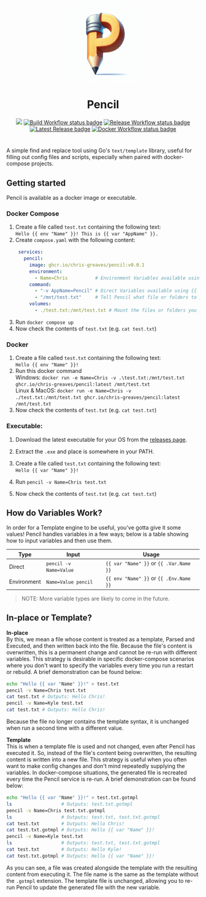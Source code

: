 <div align="center">
    <img src="README.md.files/pencil2.jpg" alt="Pencil logo" height=200>
    <h1>Pencil</h1>
    <img src="https://img.shields.io/github/go-mod/go-version/chris-greaves/pencil?filename=go.mod">
    <a href="https://github.com/Chris-Greaves/pencil/actions/workflows/go.yml"><img src="https://github.com/chris-greaves/pencil/actions/workflows/go.yml/badge.svg" alt="Build Workflow status badge"></a>
    <a href="https://github.com/Chris-Greaves/pencil/releases"><img src="https://github.com/chris-greaves/pencil/actions/workflows/release.yml/badge.svg" alt="Release Workflow status badge"></a>
    <a href="https://github.com/Chris-Greaves/pencil/releases"><img src="https://img.shields.io/github/v/release/chris-greaves/pencil?label=Latest%20Release" alt="Latest Release badge"></a>
    <a href="https://github.com/Chris-Greaves/pencil/pkgs/container/pencil"><img src="https://github.com/chris-greaves/pencil/actions/workflows/docker-publish.yml/badge.svg" alt="Docker Workflow status badge"></a>
</div>

# 

A simple find and replace tool using Go's `text/template` library, useful for filling out config files and scripts, especially when paired with docker-compose projects.

## Getting started

Pencil is available as a docker image or executable.

### Docker Compose

1. Create a file called `test.txt` containing the following text:  
  ```Hello {{ env "Name" }}! This is {{ var "AppName" }}.```
2. Create `compose.yaml` with the following content:  
   ```yaml
    services:
      pencil:
        image: ghcr.io/chris-greaves/pencil:v0.0.1
        environment:
          - Name=Chris          # Environment Variables available using {{ env "KEY" }}
        command:
          - "-v AppName=Pencil" # Direct Variables available using {{ var "KEY" }}
          - "/mnt/test.txt"     # Tell Pencil what file or folders to process.
        volumes:
          - ./test.txt:/mnt/test.txt # Mount the files or folders you want to process here.
   ```
3. Run `docker compose up`
4. Now check the contents of `test.txt` (e.g. `cat test.txt`)

### Docker

1. Create a file called `test.txt` containing the following text:  
  ```Hello {{ env "Name" }}!```
2. Run this docker command  
   Windows: `docker run -e Name=Chris -v .\test.txt:/mnt/test.txt ghcr.io/chris-greaves/pencil:latest /mnt/test.txt`  
   Linux & MacOS: `docker run -e Name=Chris -v ./test.txt:/mnt/test.txt ghcr.io/chris-greaves/pencil:latest /mnt/test.txt`
3. Now check the contents of `test.txt` (e.g. `cat test.txt`)

### Executable:

1. Download the latest executable for your OS from the [releases page](https://github.com/Chris-Greaves/pencil/releases).

2. Extract the `.exe` and place is somewhere in your PATH.
3. Create a file called `test.txt` containing the following text:  
  ```Hello {{ var "Name" }}!```
4. Run `pencil -v Name=Chris test.txt`
5. Now check the contents of `test.txt` (e.g. `cat test.txt`)

## How do Variables Work?

In order for a Template engine to be useful, you've gotta give it some values! Pencil handles variables in a few ways; below is a table showing how to input variables and then use them.

| Type | Input | Usage |
| --- | --- | --- |
| Direct | `pencil -v Name=Value` | `{{ var "Name" }}` or `{{ .Var.Name }}` |
| Environment | `Name=Value pencil` | `{{ env "Name" }}` or `{{ .Env.Name }}` |

> NOTE: More variable types are likely to come in the future.

## In-place or Template?

**In-place**  
By this, we mean a file whose content is treated as a template, Parsed and Executed, and then written back into the file. Because the file's content is overwritten, this is a permanent change and cannot be re-run with different variables. This strategy is desirable in specific docker-compose scenarios where you don't want to specify the variables every time you run a restart or rebuild. A brief demonstration can be found below:

```bash
echo "Hello {{ var "Name" }}!" > test.txt
pencil -v Name=Chris test.txt
cat test.txt # Outputs: Hello Chris!
pencil -v Name=Kyle test.txt
cat test.txt # Outputs: Hello Chris!
```

Because the file no longer contains the template syntax, it is unchanged when run a second time with a different value.

**Template**  
This is when a template file is used and not changed, even after Pencil has executed it. So, instead of the file's content being overwritten, the resulting content is written into a new file. This strategy is useful when you often want to make config changes and don't mind repeatedly supplying the variables. In docker-compose situations, the generated file is recreated every time the Pencil service is re-run. A brief demonstration can be found below:

```bash
echo "Hello {{ var "Name" }}!" > test.txt.gotmpl
ls                  # Outputs: test.txt.gotmpl
pencil -v Name=Chris test.txt.gotmpl
ls                  # Outputs: test.txt, test.txt.gotmpl
cat test.txt        # Outputs: Hello Chris!
cat test.txt.gotmpl # Outputs: Hello {{ var "Name" }}!
pencil -v Name=Kyle test.txt
ls                  # Outputs: test.txt, test.txt.gotmpl
cat test.txt        # Outputs: Hello Kyle!
cat test.txt.gotmpl # Outputs: Hello {{ var "Name" }}!
```

As you can see, a file was created alongside the template with the resulting content from executing it. The file name is the same as the template without the `.gotmpl` extension. The template file is unchanged, allowing you to re-run Pencil to update the generated file with the new variable.